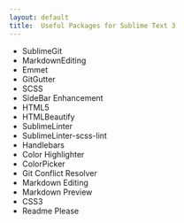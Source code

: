 ```yaml
---
layout: default
title:  Useful Packages for Sublime Text 3
---
```


* SublimeGit
* MarkdownEditing
* Emmet
* GitGutter
* SCSS
* SideBar Enhancement
* HTML5
* HTMLBeautify
* SublimeLinter
* SublimeLinter-scss-lint
* Handlebars
* Color Highlighter
* ColorPicker
* Git Conflict Resolver
* Markdown Editing
* Markdown Preview
* CSS3
* Readme Please